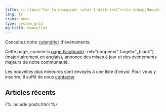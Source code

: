 ```yaml
---
title: <i class="far fa-newspaper color-1-dark-text"></i> &nbsp;Nouvelles
lang: fr
trans: news
type: system_grid
og-title: Nouvelles
---
```

Consultez notre [calendrier](/calendrier) d'événements.

Cette page, comme la [page Facebook](https://fb.com/MontrealQuakers/){: rel="noopener" target="_blank"} (majoritairement en anglais), annonce des mises à jour et des événements majeurs de notre communauté.

Les nouvelles plus mineures sont envoyés à une liste d'envoi. Pour vous y inscrire, il suffit de nous [contacter](/contact-fr).

## Articles récents

{% include posts.html %}
